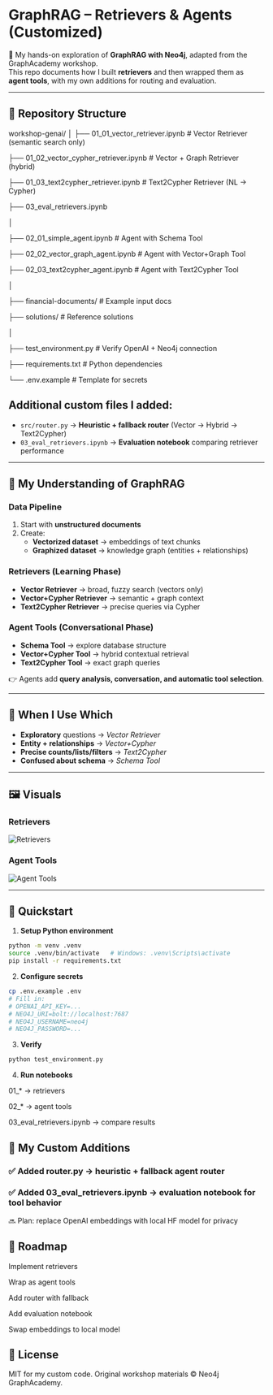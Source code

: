 # GraphRAG – Retrievers & Agents (Customized)

🚀 My hands-on exploration of **GraphRAG with Neo4j**, adapted from the GraphAcademy workshop.  
This repo documents how I built **retrievers** and then wrapped them as **agent tools**, with my own additions for routing and evaluation.

---

## 📂 Repository Structure
workshop-genai/
│
├── 01_01_vector_retriever.ipynb # Vector Retriever (semantic search only)

├── 01_02_vector_cypher_retriever.ipynb # Vector + Graph Retriever (hybrid)

├── 01_03_text2cypher_retriever.ipynb # Text2Cypher Retriever (NL → Cypher)

├── 03_eval_retrievers.ipynb

│

├── 02_01_simple_agent.ipynb # Agent with Schema Tool

├── 02_02_vector_graph_agent.ipynb # Agent with Vector+Graph Tool

├── 02_03_text2cypher_agent.ipynb # Agent with Text2Cypher Tool

│

├── financial-documents/ # Example input docs

├── solutions/ # Reference solutions

│

├── test_environment.py # Verify OpenAI + Neo4j connection

├── requirements.txt # Python dependencies

└── .env.example # Template for secrets


## Additional custom files I added:

- `src/router.py` → **Heuristic + fallback router** (Vector → Hybrid → Text2Cypher)  
- `03_eval_retrievers.ipynb` → **Evaluation notebook** comparing retriever performance

---

## 🧠 My Understanding of GraphRAG

### Data Pipeline
1. Start with **unstructured documents**
2. Create:
   - **Vectorized dataset** → embeddings of text chunks
   - **Graphized dataset** → knowledge graph (entities + relationships)

### Retrievers (Learning Phase)
- **Vector Retriever** → broad, fuzzy search (vectors only)
- **Vector+Cypher Retriever** → semantic + graph context
- **Text2Cypher Retriever** → precise queries via Cypher

### Agent Tools (Conversational Phase)
- **Schema Tool** → explore database structure
- **Vector+Cypher Tool** → hybrid contextual retrieval
- **Text2Cypher Tool** → exact graph queries

👉 Agents add **query analysis, conversation, and automatic tool selection**.

---

## 🔑 When I Use Which

- **Exploratory** questions → *Vector Retriever*
- **Entity + relationships** → *Vector+Cypher*
- **Precise counts/lists/filters** → *Text2Cypher*
- **Confused about schema** → *Schema Tool*

---

## 🖼️ Visuals

### Retrievers
![Retrievers](docs/images/retrievers.png)

### Agent Tools
![Agent Tools](docs/images/agent_tools.png)

---

## 🚀 Quickstart

1. **Setup Python environment**
```bash
python -m venv .venv
source .venv/bin/activate   # Windows: .venv\Scripts\activate
pip install -r requirements.txt
```

2. **Configure secrets**

```bash
cp .env.example .env
# Fill in:
# OPENAI_API_KEY=...
# NEO4J_URI=bolt://localhost:7687
# NEO4J_USERNAME=neo4j
# NEO4J_PASSWORD=...
```

3. **Verify**
```bash
python test_environment.py
```


4. **Run notebooks**

01_* → retrievers

02_* → agent tools

03_eval_retrievers.ipynb → compare results

## 🧩 My Custom Additions

### ✅ Added router.py → heuristic + fallback agent router

### ✅ Added 03_eval_retrievers.ipynb → evaluation notebook for tool behavior

🔜 Plan: replace OpenAI embeddings with local HF model for privacy

## 📌 Roadmap

 Implement retrievers

 Wrap as agent tools

 Add router with fallback

 Add evaluation notebook

 Swap embeddings to local model


## 📝 License

MIT for my custom code. Original workshop materials © Neo4j GraphAcademy.

